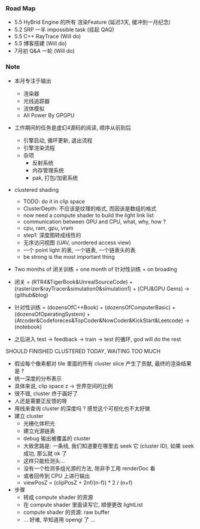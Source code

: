 ### Road Map

* 5.5 HyBrid Engine 的所有 渲染Feature (延迟3天, 缓冲到一月纪念)
* 5.2 SRP 一半 impossible task (挂起 QAQ)
* 5.5 C++ RayTrace (Will do)
* 5.5 博客搭建 (Will do)
* 7月初 Q&A 一轮 (Will do)

### Note

* 本月专注于输出
  * 渲染器
  * 光线追踪器
  * 流体模拟
  * All Power By GPGPU
* 工作期间的任务是虚幻4源码的阅读, 顺序从前到后

  * 引擎启动, 循环更新, 退出流程
  * 引擎渲染流程
  * 杂项
    * 反射系统
    * 内存管理系统
    * pak, 打包/加密系统

* clustered shading
  * TODO: do it in clip space
  * ClusterDepth: 不应该是纹理的格式, 而因该是数组的格式
  * now need a compute shader to build the light link list
  * communication between GPU and CPU, what, why, how ?
  * cpu, ram, gpu, vram
  * step1: 深度图转成线性的
  * 无序访问视图 (UAV, unordered access view)
  * 一个 point light 的表, 一个链表, 一个链表头的表
  * be strong is the most important thing 
* Two months of 闭关训练 + one month of 针对性训练 = on broading
* 闭关 = (RTR4&TigerBook&UnrealSourceCode) + (rasterizer&rayTracer&simulation0&simulation1) + (CPU&GPU Gems) -> (github&blog)
* 针对性训练 = (dozensOfC++Book) + (dozensOfComputerBasic) + (dozensOfOperatingSystem) + (Atcoder&Codeforeces&TopCoder&NowCoder&KickStart&Leetcode) -> (notebook)
* 之后进入 test -> feedback -> train -> test 的循环, god will do the rest

SHOULD FINISHED CLUSTERED TODAY, WAITING TOO MUCH

* 假设每个像素都对 tile 里面的所有 cluster slice 产生了贡献, 最终的渲染结果是 ?
* 统一深度的分布表示
* 具体来说, clip space z -> 世界空间的比例
* 很不错, cluster 终于画好了
* 人还是需要正反馈的呀
* 用线来查询 cluster 的深度吗 ? 感觉这个可视化也不太好做
* 建立 cluster
  * 光栅化体积光
  * 建立光源链表
  * debug 输出被覆盖的 cluster
  * 大致思路是: 一条线, 我们知道要在哪里去 seek 它 (cluster ID), 如果 seek 成功, 那么就 ok 了
  * 这样只能检测头...
  * 没有一个检测多组光源的方法, 除非手工用 renderDoc 看
  * 或者回传到 CPU 上进行输出
  * viewPosZ = (clipPosZ + 2nf/(n-f)) * 2 / (n+f)
* 步骤
  * 转成 compute shader 的资源
  * 在 compute shader 里面读写它, 顺便更改 lightList
  * compute shader 的资源: raw buffer
  * ... 好难, 早知道用 opengl 了 ...